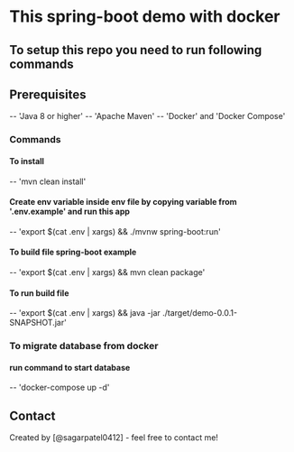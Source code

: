 # This spring-boot demo with docker
## To setup this repo you need to run following commands

## Prerequisites
-- 'Java 8 or higher'
-- 'Apache Maven'
-- 'Docker' and 'Docker Compose'

### Commands
#### To install
-- 'mvn clean install'
#### Create env variable inside env file by copying variable from '.env.example' and run this app
-- 'export $(cat .env | xargs) && ./mvnw spring-boot:run'
#### To build file spring-boot example
-- 'export $(cat .env | xargs) && mvn clean package'
#### To run build file
-- 'export $(cat .env | xargs) && java -jar ./target/demo-0.0.1-SNAPSHOT.jar'

### To migrate database from docker
#### run command to start database
-- 'docker-compose up -d'


## Contact
Created by [@sagarpatel0412] - feel free to contact me!